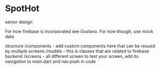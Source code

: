 # SpotHot
senior design

For how firebase is incorporated see Gustavo. For now though, use mock data

structure
/components - add custom components here that can be resued by multiple screens
/models - this is classes that are related to firebase backend
/screens - all different screen
to test your screen, add its navigation to main.dart and nav.push in code